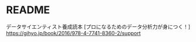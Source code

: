 # README

データサイエンティスト養成読本 [プロになるためのデータ分析力が身につく！]
https://gihyo.jp/book/2016/978-4-7741-8360-2/support
